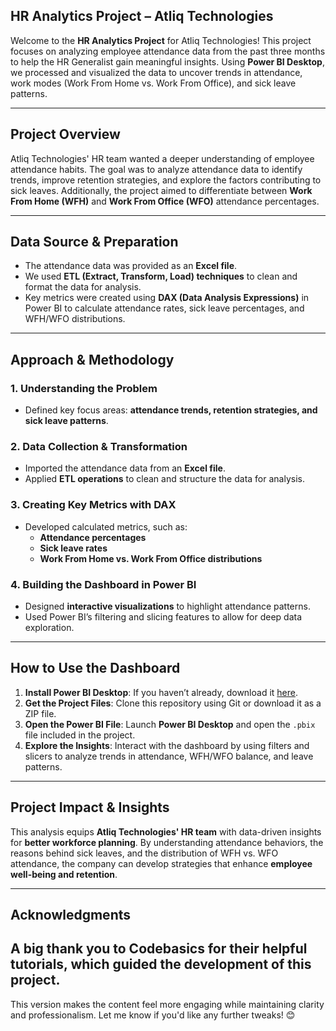 ## **HR Analytics Project – Atliq Technologies**

Welcome to the **HR Analytics Project** for Atliq Technologies! This project focuses on analyzing employee attendance data from the past three months to help the HR Generalist gain meaningful insights. Using **Power BI Desktop**, we processed and visualized the data to uncover trends in attendance, work modes (Work From Home vs. Work From Office), and sick leave patterns.  

---

## **Project Overview**  

Atliq Technologies' HR team wanted a deeper understanding of employee attendance habits. The goal was to analyze attendance data to identify trends, improve retention strategies, and explore the factors contributing to sick leaves. Additionally, the project aimed to differentiate between **Work From Home (WFH)** and **Work From Office (WFO)** attendance percentages.  

---

## **Data Source & Preparation**  

- The attendance data was provided as an **Excel file**.  
- We used **ETL (Extract, Transform, Load) techniques** to clean and format the data for analysis.  
- Key metrics were created using **DAX (Data Analysis Expressions)** in Power BI to calculate attendance rates, sick leave percentages, and WFH/WFO distributions.  

---

## **Approach & Methodology**  

### **1. Understanding the Problem**  
- Defined key focus areas: **attendance trends, retention strategies, and sick leave patterns**.  

### **2. Data Collection & Transformation**  
- Imported the attendance data from an **Excel file**.  
- Applied **ETL operations** to clean and structure the data for analysis.  

### **3. Creating Key Metrics with DAX**  
- Developed calculated metrics, such as:  
  - **Attendance percentages**  
  - **Sick leave rates**  
  - **Work From Home vs. Work From Office distributions**  

### **4. Building the Dashboard in Power BI**  
- Designed **interactive visualizations** to highlight attendance patterns.  
- Used Power BI’s filtering and slicing features to allow for deep data exploration.  

---

## **How to Use the Dashboard**  

1. **Install Power BI Desktop**: If you haven’t already, download it [here](https://www.microsoft.com/en-us/download/details.aspx?id=58494).  
2. **Get the Project Files**: Clone this repository using Git or download it as a ZIP file.  
3. **Open the Power BI File**: Launch **Power BI Desktop** and open the `.pbix` file included in the project.  
4. **Explore the Insights**: Interact with the dashboard by using filters and slicers to analyze trends in attendance, WFH/WFO balance, and leave patterns.  

---

## **Project Impact & Insights**  

This analysis equips **Atliq Technologies' HR team** with data-driven insights for **better workforce planning**. By understanding attendance behaviors, the reasons behind sick leaves, and the distribution of WFH vs. WFO attendance, the company can develop strategies that enhance **employee well-being and retention**.  

---

## **Acknowledgments**  

A big thank you to **Codebasics** for their helpful tutorials, which guided the development of this project.
---

This version makes the content feel more engaging while maintaining clarity and professionalism. Let me know if you'd like any further tweaks! 😊
